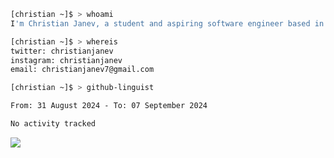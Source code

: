 ```bash
[christian ~]$ > whoami
I'm Christian Janev, a student and aspiring software engineer based in Chicago, IL
```
```bash
[christian ~]$ > whereis
twitter: christianjanev
instagram: christianjanev
email: christianjanev7@gmail.com
```

```bash
[christian ~]$ > github-linguist
```
<!--START_SECTION:waka-->

```txt
From: 31 August 2024 - To: 07 September 2024

No activity tracked
```

<!--END_SECTION:waka-->

![](https://komarev.com/ghpvc/?username=christianjanev)

